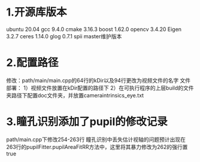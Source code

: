 # 1.开源库版本
 ubuntu 20.04
 gcc 9.4.0
 cmake 3.16.3
 boost 1.62.0
 opencv 3.4.20
 Eigen 3.2.7
 ceres 1.14.0
 glog 0.7.1
 spii master维护版本
# 2.配置路径
 修改：path/main/main.cpp的64行的kDir以及94行更改为视频文件的名字
 文件部署：
  1）视频文件放置在kDir配置的路径下 
  2）在可执行程序的上层build的文件夹路径下配置doc文件夹，并放置cameraintrinsics_eye.txt
# 3.瞳孔识别添加了pupil的修改记录
 path/main.cpp下修改254-263行
 瞳孔识别中丢失估计视轴的问题预计出现在263行的pupilFitter.pupilAreaFitRR方法中，这里将其暴力修改为262的强行置true


